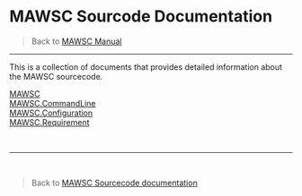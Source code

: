 # MAWSC Sourcode Documentation
> Back to [MAWSC Manual](../MAWSC-Manual.md)
***

This is a collection of documents that provides detailed information about the MAWSC sourcecode.

[MAWSC](MAWSC.md)<br>
[MAWSC.CommandLine](MAWSC.CommandLine.md)<br>
[MAWSC.Configuration](MAWSC.Configuration.md)<br>
[MAWSC.Requirement](MAWSC.Requirement.md)<br>

<br>

***
<br>

> Back to [MAWSC Sourcecode documentation](../MAWSC-Manual.md)